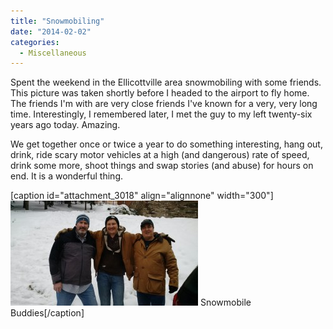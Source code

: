 ```yaml
---
title: "Snowmobiling"
date: "2014-02-02"
categories: 
  - Miscellaneous
---
```


Spent the weekend in the Ellicottville area snowmobiling with some friends. This picture was taken shortly before I headed to the airport to fly home. The friends I'm with are very close friends I've known for a very, very long time. Interestingly, I remembered later, I met the guy to my left twenty-six years ago today. Amazing.

We get together once or twice a year to do something interesting, hang out, drink, ride scary motor vehicles at a high (and dangerous) rate of speed, drink some more, shoot things and swap stories (and abuse) for hours on end. It is a wonderful thing.

\[caption id="attachment\_3018" align="alignnone" width="300"\][![Snowmobile Buddies](images/snow-buddies-300x168.jpg)](http://www.thewargos.com/wp-content/uploads/2014/02/snow-buddies.jpg) Snowmobile Buddies\[/caption\]
